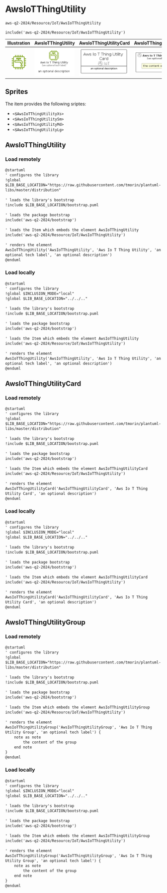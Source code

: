 # AwsIoTThingUtility


```text
aws-q2-2024/Resource/IoT/AwsIoTThingUtility
```

```text
include('aws-q2-2024/Resource/IoT/AwsIoTThingUtility')
```



| Illustration | AwsIoTThingUtility | AwsIoTThingUtilityCard | AwsIoTThingUtilityGroup |
| :---: | :---: | :---: | :---: |
| ![illustration for Illustration](../../../aws-q2-2024/Resource/IoT/AwsIoTThingUtility.png) | ![illustration for AwsIoTThingUtility](../../../aws-q2-2024/Resource/IoT/AwsIoTThingUtility.Local.png) | ![illustration for AwsIoTThingUtilityCard](../../../aws-q2-2024/Resource/IoT/AwsIoTThingUtilityCard.Local.png) | ![illustration for AwsIoTThingUtilityGroup](../../../aws-q2-2024/Resource/IoT/AwsIoTThingUtilityGroup.Local.png) |



## Sprites
The item provides the following sriptes:

- `<$AwsIoTThingUtilityXs>`
- `<$AwsIoTThingUtilitySm>`
- `<$AwsIoTThingUtilityMd>`
- `<$AwsIoTThingUtilityLg>`





## AwsIoTThingUtility

### Load remotely
```plantuml
@startuml
' configures the library
!global $LIB_BASE_LOCATION="https://raw.githubusercontent.com/tmorin/plantuml-libs/master/distribution"

' loads the library's bootstrap
!include $LIB_BASE_LOCATION/bootstrap.puml

' loads the package bootstrap
include('aws-q2-2024/bootstrap')

' loads the Item which embeds the element AwsIoTThingUtility
include('aws-q2-2024/Resource/IoT/AwsIoTThingUtility')

' renders the element
AwsIoTThingUtility('AwsIoTThingUtility', 'Aws Io T Thing Utility', 'an optional tech label', 'an optional description')
@enduml
```

### Load locally
```plantuml
@startuml
' configures the library
!global $INCLUSION_MODE="local"
!global $LIB_BASE_LOCATION="../../.."

' loads the library's bootstrap
!include $LIB_BASE_LOCATION/bootstrap.puml

' loads the package bootstrap
include('aws-q2-2024/bootstrap')

' loads the Item which embeds the element AwsIoTThingUtility
include('aws-q2-2024/Resource/IoT/AwsIoTThingUtility')

' renders the element
AwsIoTThingUtility('AwsIoTThingUtility', 'Aws Io T Thing Utility', 'an optional tech label', 'an optional description')
@enduml
```

## AwsIoTThingUtilityCard

### Load remotely
```plantuml
@startuml
' configures the library
!global $LIB_BASE_LOCATION="https://raw.githubusercontent.com/tmorin/plantuml-libs/master/distribution"

' loads the library's bootstrap
!include $LIB_BASE_LOCATION/bootstrap.puml

' loads the package bootstrap
include('aws-q2-2024/bootstrap')

' loads the Item which embeds the element AwsIoTThingUtilityCard
include('aws-q2-2024/Resource/IoT/AwsIoTThingUtility')

' renders the element
AwsIoTThingUtilityCard('AwsIoTThingUtilityCard', 'Aws Io T Thing Utility Card', 'an optional description')
@enduml
```

### Load locally
```plantuml
@startuml
' configures the library
!global $INCLUSION_MODE="local"
!global $LIB_BASE_LOCATION="../../.."

' loads the library's bootstrap
!include $LIB_BASE_LOCATION/bootstrap.puml

' loads the package bootstrap
include('aws-q2-2024/bootstrap')

' loads the Item which embeds the element AwsIoTThingUtilityCard
include('aws-q2-2024/Resource/IoT/AwsIoTThingUtility')

' renders the element
AwsIoTThingUtilityCard('AwsIoTThingUtilityCard', 'Aws Io T Thing Utility Card', 'an optional description')
@enduml
```

## AwsIoTThingUtilityGroup

### Load remotely
```plantuml
@startuml
' configures the library
!global $LIB_BASE_LOCATION="https://raw.githubusercontent.com/tmorin/plantuml-libs/master/distribution"

' loads the library's bootstrap
!include $LIB_BASE_LOCATION/bootstrap.puml

' loads the package bootstrap
include('aws-q2-2024/bootstrap')

' loads the Item which embeds the element AwsIoTThingUtilityGroup
include('aws-q2-2024/Resource/IoT/AwsIoTThingUtility')

' renders the element
AwsIoTThingUtilityGroup('AwsIoTThingUtilityGroup', 'Aws Io T Thing Utility Group', 'an optional tech label') {
    note as note
        the content of the group
    end note
}
@enduml
```

### Load locally
```plantuml
@startuml
' configures the library
!global $INCLUSION_MODE="local"
!global $LIB_BASE_LOCATION="../../.."

' loads the library's bootstrap
!include $LIB_BASE_LOCATION/bootstrap.puml

' loads the package bootstrap
include('aws-q2-2024/bootstrap')

' loads the Item which embeds the element AwsIoTThingUtilityGroup
include('aws-q2-2024/Resource/IoT/AwsIoTThingUtility')

' renders the element
AwsIoTThingUtilityGroup('AwsIoTThingUtilityGroup', 'Aws Io T Thing Utility Group', 'an optional tech label') {
    note as note
        the content of the group
    end note
}
@enduml
```

